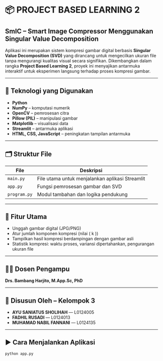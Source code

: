 # 📦 PROJECT BASED LEARNING 2  
## **SmIC – Smart Image Compressor Menggunakan Singular Value Decomposition**

Aplikasi ini merupakan sistem kompresi gambar digital berbasis **Singular Value Decomposition (SVD)** yang dirancang untuk mengecilkan ukuran file tanpa mengurangi kualitas visual secara signifikan. Dikembangkan dalam rangka **Project Based Learning 2**, proyek ini menyajikan antarmuka interaktif untuk eksperimen langsung terhadap proses kompresi gambar.

---

## 🚀 Teknologi yang Digunakan
- **Python**  
- **NumPy** – komputasi numerik  
- **OpenCV** – pemrosesan citra  
- **Pillow (PIL)** – manipulasi gambar  
- **Matplotlib** – visualisasi data  
- **Streamlit** – antarmuka aplikasi  
- **HTML, CSS, JavaScript** – peningkatan tampilan antarmuka

---

## 🗂️ Struktur File

| File         | Deskripsi                                               |
|--------------|---------------------------------------------------------|
| `main.py`    | File utama untuk menjalankan aplikasi Streamlit         |
| `app.py`     | Fungsi pemrosesan gambar dan SVD                        |
| `program.py` | Modul tambahan dan logika pendukung                     |

---

## 📸 Fitur Utama
- Unggah gambar digital (JPG/PNG)
- Atur jumlah komponen kompresi (nilai \( k \))
- Tampilkan hasil kompresi berdampingan dengan gambar asli
- Statistik kompresi: waktu proses, variansi dipertahankan, pengurangan ukuran file

---

## 👨‍🏫 Dosen Pengampu  
**Drs. Bambang Harjito, M.App.Sc, PhD**

---

## 👥 Disusun Oleh – Kelompok 3
- **AYU SANIATUS SHOLIHAH** — L0124005  
- **FADHIL RUSADI** — L0124013  
- **MUHAMAD NABIL FANNANI** — L0124135

---

## ▶️ Cara Menjalankan Aplikasi

```bash
python app.py

